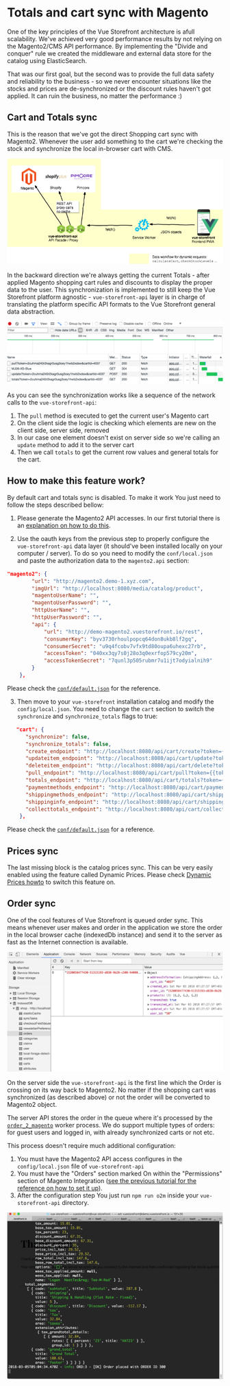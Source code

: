 # Totals and cart sync with Magento

One of the key principles of the Vue Storefront architecture is afull scalability. We've achieved very good performance results by not relying on the Magento2/CMS API performance. By implementing the "Divide and conquer" rule we created the middleware and external data store for the catalog using ElasticSearch.

That was our first goal, but the second was to provide the full data safety and reliability to the business - so we never encounter situations like the stocks and prices are de-synchronized or the discount rules haven't got applied. It can ruin the business, no matter the performance :)

## Cart and Totals sync

This is the reason that we've got the direct Shopping cart sync with Magento2. Whenever the user add something to the cart we're checking the stock and synchronize the local in-browser cart with CMS.

![This is the dynamic requests architecture](../images/Vue-storefront-architecture-proxy-requests.png)

In the backward direction we're always getting the current Totals - after applied Magento shopping cart rules and discounts to display the proper data to the user. This synchronization is implemented to still keep the Vue Storefront platform agnostic - `vue-storefront-api` layer is in charge of translating the platform specific API formats to the Vue Storefront general data abstraction.

![This is how the cart sync works](../images/cart-sync.png)

As you can see the synchronization works like a sequence of the network calls to the `vue-storefront-api`:

1. The `pull` method is executed to get the current user's Magento cart
2. On the client side the logic is checking which elements are new on the client side, server side, removed
3. In our case one element doesn't exist on server side so we're calling an `update` method to add it to the server cart
4. Then we call `totals` to get the current row values and general totals for the cart.

## How to make this feature work?

By default cart and totals sync is disabled. To make it work You just need to follow the steps described bellow:

1. Please generate the Magento2 API accesses. In our first tutorial there is an [explanation on how to do this](../installation/magento.md).

2. Use the oauth keys from the previous step to properly configure the `vue-storefront-api` data layer (it should've been installed locally on your computer / server). To do so you need to modify the `conf/local.json` and paste the authorization data to the `magento2.api` section:

```json
"magento2": {
		"url": "http://magento2.demo-1.xyz.com",
		"imgUrl": "http://localhost:8080/media/catalog/product",
		"magentoUserName": "",
		"magentoUserPassword": "",
		"httpUserName": "",
		"httpUserPassword": "",
		"api": {
			"url": "http://demo-magento2.vuestorefront.io/rest",
			"consumerKey": "byv3730rhoulpopcq64don8ukb8lf2gq",
			"consumerSecret": "u9q4fcobv7vfx9td80oupa6uhexc27rb",
			"accessToken": "040xx3qy7s0j28o3q0exrfop579cy20m",
			"accessTokenSecret": "7qunl3p505rubmr7u1ijt7odyialnih9"
		}
	},
```

Please check the [`conf/default.json`](https://github.com/DivanteLtd/vue-storefront-api/blob/master/config/default.json) for the reference.

3. Then move to your `vue-storefront` installation catalog and modify the `config/local.json`. You need to change the `cart` section to switch the `synchronize` and `synchronize_totals` flags to true:

```json
   "cart": {
      "synchronize": false,
      "synchronize_totals": false,
      "create_endpoint": "http://localhost:8080/api/cart/create?token={{token}}",
      "updateitem_endpoint": "http://localhost:8080/api/cart/update?token={{token}}&cartId={{cartId}}",
      "deleteitem_endpoint": "http://localhost:8080/api/cart/delete?token={{token}}&cartId={{cartId}}",
      "pull_endpoint": "http://localhost:8080/api/cart/pull?token={{token}}&cartId={{cartId}}",
      "totals_endpoint": "http://localhost:8080/api/cart/totals?token={{token}}&cartId={{cartId}}",
      "paymentmethods_endpoint": "http://localhost:8080/api/cart/payment-methods?token={{token}}&cartId={{cartId}}",
      "shippingmethods_endpoint": "http://localhost:8080/api/cart/shipping-methods?token={{token}}&cartId={{cartId}}",
      "shippinginfo_endpoint": "http://localhost:8080/api/cart/shipping-information?token={{token}}&cartId={{cartId}}",
      "collecttotals_endpoint": "http://localhost:8080/api/cart/collect-totals?token={{token}}&cartId={{cartId}}"
    },
```

Please check the [`conf/default.json`](https://github.com/DivanteLtd/vue-storefront/blob/1302ed84561a514beb8c35e45ae1d0aa4dc9f74a/config/default.json#L8) for a reference.

## Prices sync

The last missing block is the catalog prices sync. This can be very easily enabled using the feature called Dynamic Prices. Please check [Dynamic Prices howto](direct-prices-sync.md) to switch this feature on.

## Order sync

One of the cool features of Vue Storefront is queued order sync. This means whenever user makes and order in the application we store the order in the local browser cache (indexedDb instance) and send it to the server as fast as the Internet connection is available.

![Orders are stored locally before they're send to the server](../images/orders-collection.png)

On the server side the `vue-storefront-api` is the first line which the Order is crossing on its way back to Magento2. No matter if the shopping cart was synchronized (as described above) or not the order will be converted to Magento2 object.

The server API stores the order in the queue where it's processed by the [`order_2_magento`](https://github.com/DivanteLtd/vue-storefront-api/blob/master/src/worker/order_to_magento2.js) worker process. We do support multiple types of orders: for guest users and logged in, with already synchronized carts or not etc.

This process doesn't require much additional configuration:

1. You must have the Magento2 API access configures in the `config/local.json` file of `vue-storefront-api`
2. You must have the "Orders" section marked On within the "Permissions" section of Magento Integration ([see the previous tutorial for the reference on how to set it up](../installation/magento.md)).
3. After the configuration step You just run `npm run o2m` inside your `vue-storefront-api` directory.

![This is the output of o2m after successfull setup](../images/o2m-output.png)
